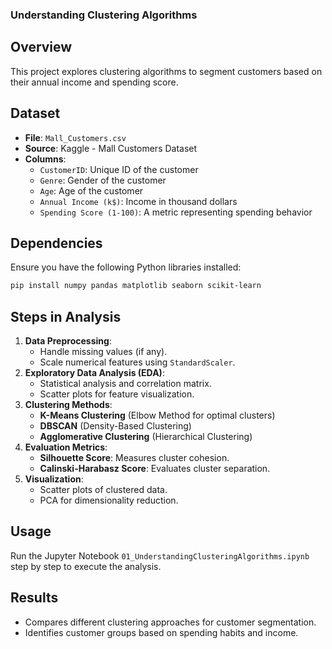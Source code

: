 ### Understanding Clustering Algorithms

## Overview
This project explores clustering algorithms to segment customers based on their annual income and spending score.

## Dataset
- **File**: `Mall_Customers.csv`
- **Source**: Kaggle - Mall Customers Dataset
- **Columns**:
  - `CustomerID`: Unique ID of the customer
  - `Genre`: Gender of the customer
  - `Age`: Age of the customer
  - `Annual Income (k$)`: Income in thousand dollars
  - `Spending Score (1-100)`: A metric representing spending behavior

## Dependencies
Ensure you have the following Python libraries installed:
```sh
pip install numpy pandas matplotlib seaborn scikit-learn
```

## Steps in Analysis
1. **Data Preprocessing**:
   - Handle missing values (if any).
   - Scale numerical features using `StandardScaler`.
2. **Exploratory Data Analysis (EDA)**:
   - Statistical analysis and correlation matrix.
   - Scatter plots for feature visualization.
3. **Clustering Methods**:
   - **K-Means Clustering** (Elbow Method for optimal clusters)
   - **DBSCAN** (Density-Based Clustering)
   - **Agglomerative Clustering** (Hierarchical Clustering)
4. **Evaluation Metrics**:
   - **Silhouette Score**: Measures cluster cohesion.
   - **Calinski-Harabasz Score**: Evaluates cluster separation.
5. **Visualization**:
   - Scatter plots of clustered data.
   - PCA for dimensionality reduction.

## Usage
Run the Jupyter Notebook `01_UnderstandingClusteringAlgorithms.ipynb` step by step to execute the analysis.

## Results
- Compares different clustering approaches for customer segmentation.
- Identifies customer groups based on spending habits and income.


